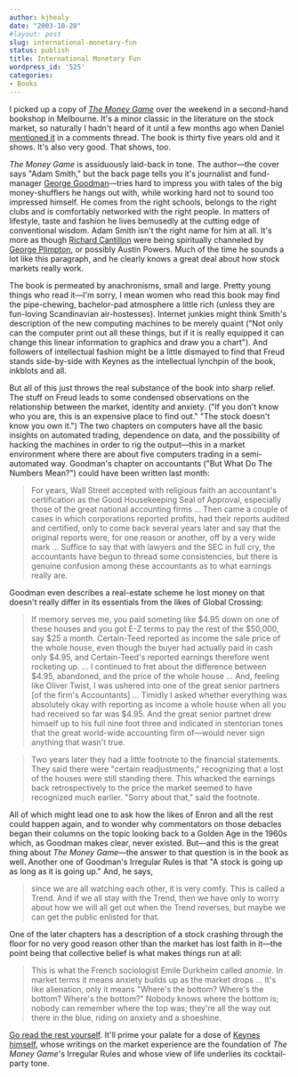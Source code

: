 ```yaml
---
author: kjhealy
date: "2003-10-20"
#layout: post
slug: international-monetary-fun
status: publish
title: International Monetary Fun
wordpress_id: '525'
categories:
- Books
---
```


I picked up a copy of [*The Money Game*](http://www.amazon.com/exec/obidos/ASIN/0394721039/kieranhealysw-20/ref=nosim/) over the weekend in a second-hand bookshop in Melbourne. It's a minor classic in the literature on the stock market, so naturally I hadn't heard of it until a few months ago when Daniel [mentioned it](http://www.crookedtimber.org/archives/000301.html) in a comments thread. The book is thirty five years old and it shows. It's also very good. That shows, too.

*The Money Game* is assiduously laid-back in tone. The author—the cover says "Adam Smith," but the back page tells you it's journalist and fund-manager [George Goodman](http://moneycentral.msn.com/content/CNBCTV/TV_Info/Anchors&Reporters/P23246.asp)—tries hard to impress you with tales of the big money-shufflers he hangs out with, while working hard not to sound too impressed himself. He comes from the right schools, belongs to the right clubs and is comfortably networked with the right people. In matters of lifestyle, taste and fashion he lives bemusedly at the cutting edge of conventional wisdom. Adam Smith isn't the right name for him at all. It's more as though [Richard Cantillon](http://cepa.newschool.edu/het/profiles/cantillon.htm) were being spiritually channeled by [George Plimpton](http://georgeplimpton.com/), or possibly Austin Powers. Much of the time he sounds a lot like this paragraph, and he clearly knows a great deal about how stock markets really work.

The book is permeated by anachronisms, small and large. Pretty young things who read it—I'm sorry, I mean women who read this book may find the pipe-chewing, bachelor-pad atmosphere a little rich (unless they are fun-loving Scandinavian air-hostesses). Internet junkies might think Smith's description of the new computing machines to be merely quaint ("Not only can the computer print out all these things, but if it is really equipped it can change this linear information to graphics and draw you a chart"). And followers of intellectual fashion might be a little dismayed to find that Freud stands side-by-side with Keynes as the intellectual lynchpin of the book, inkblots and all.

But all of this just throws the real substance of the book into sharp relief. The stuff on Freud leads to some condensed observations on the relationship between the market, identity and anxiety. ("If you don't know who you are, this is an expensive place to find out." "The stock doesn't know you own it.") The two chapters on computers have all the basic insights on automated trading, dependence on data, and the possibility of hacking the machines in order to rig the output—this in a market environment where there are about five computers trading in a semi-automated way. Goodman's chapter on accountants ("But What Do The Numbers Mean?") could have been written last month:

> For years, Wall Street accepted with religious faith an accountant's certification as the Good Housekeeping Seal of Approval, especially those of the great national accounting firms … Then came a couple of cases in which corporations reported profits, had their reports audited and certified, only to come back several years later and say that the original reports were, for one reason or another, off by a very wide mark … Suffice to say that with lawyers and the SEC in full cry, the accountants have begun to thread some consistencies, but there is genuine confusion among these accountants as to what earnings really are.

Goodman even describes a real-estate scheme he lost money on that doesn't really differ in its essentials from the likes of Global Crossing:

> If memory serves me, you paid someting like $4.95 down on one of these houses and you got E-Z terms to pay the rest of the $50,000, say $25 a month. Certain-Teed reported as income the sale price of the whole house, even though the buyer had actually paid in cash only $4.95, and Certain-Teed's reported earnings therefore went rocketing up. ... I continued to fret about the difference between $4.95, abandoned, and the price of the whole house … And, feeling like Oliver Twist, I was ushered into one of the great senior partners [of the firm's Accountants] ... Timidly I asked whether everything was absolutely okay with reporting as income a whole house when all you had received so far was $4.95. And the great senior partnet drew himself up to his full nine foot three and indicated in stentorian tones that the great world-wide accounting firm of—would never sign anything that wasn't true.

> Two years later they had a little footnote to the financial statements. They said there were "certain readjustments," recognizing that a lost of the houses were still standing there. This whacked the earnings back retrospectively to the price the market seemed to have recognized much earlier. "Sorry about that," said the footnote.

All of which might lead one to ask how the likes of Enron and all the rest could happen again, and to wonder why commentators on those debacles began their columns on the topic looking back to a Golden Age in the 1960s which, as Goodman makes clear, never existed. But—and this is the great thing about *The Money Game*—the answer to that question is in the book as well. Another one of Goodman's Irregular Rules is that "A stock is going up as long as it is going up." And, he says,

> since we are all watching each other, it is very comfy. This is called a Trend. And if we all stay with the Trend, then we have only to worry about how we will all get out when the Trend reverses, but maybe we can get the public enlisted for that.

One of the later chapters has a description of a stock crashing through the floor for no very good reason other than the market has lost faith in it—the point being that collective belief is what makes things run at all:

> This is what the French sociologist Emile Durkheim called *anomie*. In market terms it means anxiety builds up as the market drops … It's like alienation, only it means "Where's the bottom? Where's the bottom? Where's the bottom?" Nobody knows where the bottom is; nobody can remember where the top was; they're all the way out there in the blue, riding on anxiety and a shoeshine.

[Go read the rest yourself](http://www.amazon.com/exec/obidos/ASIN/0394721039/kieranhealysw-20/ref=nosim/). It'll prime your palate for a dose of [Keynes himself](http://www.amazon.com/exec/obidos/ASIN/0393001903/kieranhealysw-20/ref=nosim/), whose writings on the market experience are the foundation of *The Money Game*'s Irregular Rules and whose view of life underlies its cocktail-party tone.
